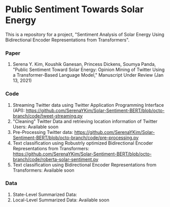 # Public Sentiment Towards Solar Energy

This is a repository for a project, "Sentiment Analysis of Solar Energy Using Bidirectional Encoder Representations from Transformers".

### Paper

1. Serena Y. Kim, Koushik Ganesan, Princess Dickens, Soumya Panda, "Public Sentiment Toward Solar Energy: Opinion Mining of Twitter Using a Transformer-Based Language Model," Manuscript Under Review (Jan 13, 2021)


### Code

1. Streaming Twitter data using Twitter Application Programming Interface (API): https://github.com/SerenaYKim/Solar-Sentiment-BERT/blob/octo-branch/code/tweet-streaming.py
2. "Cleaning" Twitter Data and retrieving location information of Twitter Users: Available soon
2. Pre-Processing Twitter data: https://github.com/SerenaYKim/Solar-Sentiment-BERT/blob/octo-branch/code/pre-processing.py
3. Text classification using Robustrly optimized Bidirectional Encoder Representations from Transformers: https://github.com/SerenaYKim/Solar-Sentiment-BERT/blob/octo-branch/code/roberta-solar-sentiment.py
4. Text classification using Bidirectional Encoder Representations from Transformers: Available soon

### Data 

1. State-Level Summarized Data:
2. Local-Level Summarized Data: Available soon
